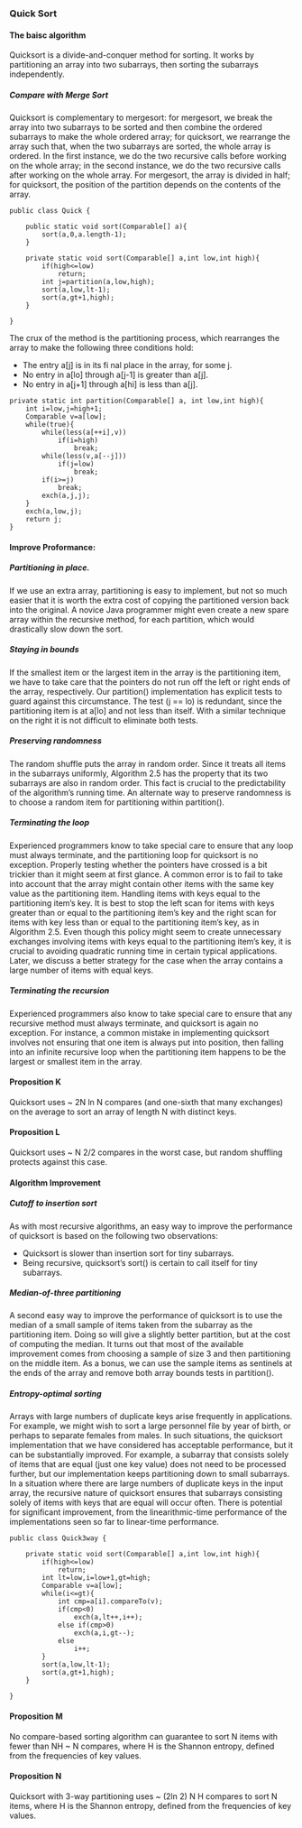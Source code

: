 ### Quick Sort

#### The baisc algorithm

Quicksort is a divide-and-conquer method for sorting. It works by partitioning an array into two subarrays, then sorting the subarrays independently. 

##### Compare with Merge Sort

Quicksort is complementary to mergesort: for mergesort, we break the array into two subarrays to be sorted and then combine the ordered subarrays to make the whole ordered array; for quicksort, we rearrange the array such that, when the two subarrays are sorted, the whole array is ordered. In the first instance, we do the two recursive calls before working on the whole array; in the second instance, we do the two recursive calls after working on the whole array. For mergesort, the array is divided in half; for quicksort, the position of the partition depends on the contents of the array.

```
public class Quick {

    public static void sort(Comparable[] a){
        sort(a,0,a.length-1);
    }
    
    private static void sort(Comparable[] a,int low,int high){
        if(high<=low)
            return;
        int j=partition(a,low,high);
        sort(a,low,lt-1);
        sort(a,gt+1,high);
    }
    
}
```

The crux of the method is the partitioning process, which rearranges the array to
make the following three conditions hold:
* The entry a[j] is in its fi nal place in the array, for some j.
* No entry in a[lo] through a[j-1] is greater than a[j].
* No entry in a[j+1] through a[hi] is less than a[j].

```
private static int partition(Comparable[] a, int low,int high){
    int i=low,j=high+1;
    Comparable v=a[low];
    while(true){
        while(less(a[++i],v))
            if(i=high)
                break;
        while(less(v,a[--j]))
            if(j=low)
                break;
        if(i>=j)
            break;
        exch(a,j,j);
    }
    exch(a,low,j);
    return j;
}
```

#### Improve Proformance:

##### Partitioning in place.

If we use an extra array, partitioning is easy to implement, but not so much easier that it is worth the extra cost of copying the partitioned version back into the original. A novice Java programmer might even create a new spare array within the recursive method, for each partition, which would drastically slow down the sort.

##### Staying in bounds

If the smallest item or the largest item in the array is the partitioning item, we have to take care that the pointers do not run off the left or right ends of the array, respectively. Our partition() implementation has explicit tests to guard against this circumstance. The test (j == lo) is redundant, since the partitioning item is at a[lo] and not less than itself. With a similar technique on the right it is not difficult to eliminate both tests.

##### Preserving randomness

The random shuffle puts the array in random order. Since it treats all items in the subarrays uniformly, Algorithm 2.5 has the property that its two subarrays are also in random order. This fact is crucial to the predictability of the algorithm’s running time. An alternate way to preserve randomness is to choose a random item for partitioning within partition().

##### Terminating the loop

Experienced programmers know to take special care to ensure that any loop must always terminate, and the partitioning loop for quicksort is no exception. Properly testing whether the pointers have crossed is a bit trickier than it might seem at first glance. A common error is to fail to take into account that the array might contain other items with the same key value as the partitioning item. Handling items with keys equal to the partitioning item’s key. It is best to stop the left scan for items with keys greater than or equal to the partitioning item’s key and the right scan for items with key less than or equal to the partitioning item’s key, as in Algorithm 2.5. Even though this policy might seem to create unnecessary exchanges involving items with keys equal to the partitioning item’s key, it is crucial to avoiding quadratic running time in certain typical applications. Later, we discuss a better strategy for the case when the array contains a large number of items with equal keys.

##### Terminating the recursion

Experienced programmers also know to take special care to ensure that any recursive method must always terminate, and quicksort is again no exception. For instance, a common mistake in implementing quicksort involves not ensuring that one item is always put into position, then falling into an infinite recursive loop when the partitioning item happens to be the largest or smallest item in the array.

#### Proposition K

Quicksort uses ~ 2N ln N compares (and one-sixth that many exchanges) on the average to sort an array of length N with distinct keys.

#### Proposition L

Quicksort uses ~ N 2/2 compares in the worst case, but random shuffling protects against this case.

#### Algorithm Improvement

##### Cutoff to insertion sort

As with most recursive algorithms, an easy way to improve the performance of quicksort is based on the following two observations:

* Quicksort is slower than insertion sort for tiny subarrays.
* Being recursive, quicksort’s sort() is certain to call itself for tiny subarrays.

##### Median-of-three partitioning

A second easy way to improve the performance of
quicksort is to use the median of a small sample of items taken from the subarray as the
partitioning item. Doing so will give a slightly better partition, but at the cost of computing
the median. It turns out that most of the available improvement comes from choosing a sample of size 3 and then partitioning on the middle item. As a bonus, we can use the sample items as sentinels at the ends of the array and remove both array bounds tests in partition().

##### Entropy-optimal sorting

Arrays with large numbers of duplicate keys arise frequently in applications. For example, we might wish to sort a large personnel file by year of birth, or perhaps to separate females from males. In such situations, the quicksort implementation that we have considered has acceptable performance, but it can be substantially improved. For example, a subarray that consists solely of items that are equal (just one key value) does not need to be processed further, but our implementation keeps partitioning down to small subarrays. In a situation where there are large numbers of duplicate keys in the input array, the recursive nature of quicksort ensures that subarrays consisting solely of items with keys that are equal will occur often. There is potential for significant improvement, from the linearithmic-time performance of the implementations seen so far to linear-time performance.

```
public class Quick3way {
    
    private static void sort(Comparable[] a,int low,int high){
        if(high<=low)
            return;
        int lt=low,i=low+1,gt=high;
        Comparable v=a[low];
        while(i<=gt){
            int cmp=a[i].compareTo(v);
            if(cmp<0)
                exch(a,lt++,i++);
            else if(cmp>0)
                exch(a,i,gt--);
            else
                i++;
        }
        sort(a,low,lt-1);
        sort(a,gt+1,high);
    }
    
}
```

#### Proposition M

No compare-based sorting algorithm can guarantee to sort N items with fewer than NH ~ N compares, where H is the Shannon entropy, defined from
the frequencies of key values.

#### Proposition N

Quicksort with 3-way partitioning uses ~ (2ln 2) N H compares to sort N items, where H is the Shannon entropy, defined from the frequencies of key values.